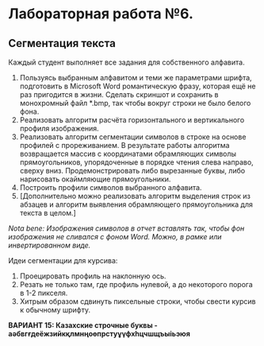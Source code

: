 # Лабораторная работа №6.
## Сегментация текста

Каждый студент выполняет все задания для собственного алфавита.

1. Пользуясь выбранным алфавитом и теми же параметрами шрифта, подготовить в
Microsoft Word романтическую фразу, которая ещё не раз пригодится в жизни.
Сделать скриншот и сохранить в монохромный файл *.bmp, так чтобы вокруг
строки не было белого фона.
2. Реализовать алгоритм расчёта горизонтального и вертикального профиля
изображения.
3. Реализовать алгоритм сегментации символов в строке на основе профилей с
прореживанием. В результате работы алгоритма возвращается массив с
координатами обрамляющих символы прямоугольников, упорядоченные в порядке
чтения слева направо, сверху вниз. Продемонстрировать либо вырезанные буквы,
либо нарисовать окаймляющие прямоугольники.
4. Построить профили символов выбранного алфавита.
5. [Дополнительно можно реализовать алгоритм выделения строк из абзацев и
алгоритм выявления обрамляющего прямоугольника для текста в целом.]


_Nota bene: Изображения символов в отчет вставлять так, чтобы фон изображения не
сливался с фоном Word. Можно, в рамке или инвертированном виде._


Идеи сегментации для курсива:
1. Проецировать профиль на наклонную ось.
2. Резать не только там, где профиль нулевой, а до некоторого порога в 1-2 пикселя.
3. Хитрым образом сдвинуть пиксельные строки, чтобы свести курсив к обычному
шрифту.

**ВАРИАНТ 15: Казахские строчные буквы - аәбвгғдеёжзийкқлмнңоөпрстуұүфхһцчшщъыіьэюя**